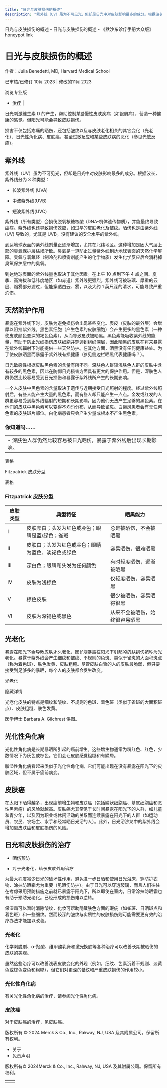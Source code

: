 ```yaml
---
title: "日光与皮肤损伤的概述"
description: "紫外线（UV）虽为不可见光，但却是日光中对皮肤影响最多的成分。根据波长，紫外线分为 3 种类型："
---
```


﻿日光与皮肤损伤的概述 \- 日光与皮肤损伤的概述 \- 《默沙东诊疗手册大众版》 honeypot link

# 日光与皮肤损伤的概述

作者：Julia Benedetti, MD, Harvard Medical School

已审核/已修订 10月 2023 \| 修改的11月 2023

浏览专业版

- [治疗](#治疗_v45389627_zh) \|

日光刺激维生素 D 的产生，帮助控制某些慢性皮肤疾病（如银屑病），营造一种健康的感觉。但阳光可能会导致皮肤损伤。

损害不仅包括疼痛的晒伤，还包括皱纹以及与皮肤老化相关的其它变化（光老化）、日光性角化病、皮肤癌，甚至过敏反应和某些皮肤病的恶化（参见光敏反应）。

## 紫外线

紫外线（UV）虽为不可见光，但却是日光中对皮肤影响最多的成分。根据波长，紫外线分为 3 种类型：

- 长波紫外线 (UVA)

- 中波紫外线(UVB)

- 短波紫外线(UVC)


紫外线（所有类型）会损伤脱氧核糖核酸（DNA-机体遗传物质），并能最终导致癌症。紫外线也还导致损伤效应，如过早的皮肤老化及皱纹。晒伤也是由紫外线 (UV) 导致的，尤其是 UVB。没有建议的安全水平的紫外线。

到达地球表面的紫外线剂量正逐渐增加，尤其在北纬地区。这种增加是因大气层上部的臭氧保护层枯竭所致。臭氧是一道防止过量紫外线到达地球表面的天然化学屏障。臭氧与氯氟烃（制冷剂和喷雾剂能产生的化学物质）发生化学反应后会消耗掉臭氧保护层中的臭氧。

到达地球表面的紫外线量也取决于其他因素。在上午 10 点到下午 4 点之间、夏季、高海拔和低纬度地区（如赤道）紫外线更强烈。紫外线可被玻璃、厚重的云层、烟雾部分滤过，但能穿透白云、雾，以及大约 1 英尺深的清水，可能导致严重灼伤。

## 天然防护作用

暴露在紫外线下时，皮肤为避免损伤会出现某些变化。表皮（皮肤的最外层）会增厚以阻挡紫外线。黑色素细胞（产生色素的皮肤细胞）会产生更多的黑色素（一种使皮肤颜色变深的褐色色素），从而导致皮肤被晒黑。黑色素能吸收紫外线的能量，有助于防止光线损伤皮肤细胞并穿透到组织深层，因此晒黑的皮肤在将来暴露在紫外线辐射下时能提供一些天然防护。在其他方面，晒黑没有任何健康益处。为了使皮肤晒黑而暴露于紫外线有损健康（参见侧边栏晒黑代表健康吗？）。

日光敏感性根据皮肤黑色素的含量有所不同。深肤色人群较浅肤色人群的皮肤中含有较多的黑色素，因此在防御日光损害方面具有更大的保护作用。但是，深肤色人群仍然比较容易受到日光损伤和暴露于紫外线所产生的长期影响。

一个人皮肤中黑色素的含量取决于遗传与近期接受日光照射的程度。经过紫外线照射后，有些人能产生大量的黑色素，而有些人却只能产生一点点。金发或红发的人群更容易受到紫外线辐射的短期和长期影响，因为他们无法产生足够的黑色素。在他们的皮肤中黑色素可以变得不均匀分布，从而导致雀斑。白癜风患者会有无任何色素的皮肤斑片部位。白化病患者只会产生少量或根本不产生黑色素。

### 你知道吗……

|     |
| --- |
| - 深肤色人群仍然比较容易被日光晒伤，暴露于紫外线后出现长期影响。 |

表格

Fitzpatrick 皮肤分型

表格

### Fitzpatrick 皮肤分型

| 皮肤类型 | 典型特征 | 晒黑能力 |
| --- | --- | --- |
| I | 皮肤苍白；头发为红色或金色；眼睛是蓝/绿色；雀斑 | 总是被晒伤，不会被晒黑 |
| II | 皮肤白；头发为红色或金色；眼睛为蓝色、淡褐色或绿色 | 容易晒伤，很难晒黑 |
| III | 深白色；眼睛和头发为任何颜色 | 有时轻度晒伤，逐渐被晒黑 |
| IV | 皮肤为浅棕色 | 仅轻度晒伤，容易晒黑 |
| V | 棕色皮肤 | 很少被晒伤，容易晒得很黑 |
| VI | 皮肤为深褐色或黑色 | 从来不会被晒伤，始终很容易晒黑 |

## 光老化

暴露在阳光下会导致皮肤永久老化。因长期暴露在阳光下引起的皮肤损伤被称为光老化。暴露于紫外线会产生细纹和皱纹、不规则的色斑、类似于雀斑的大面积斑点（称为着色斑）、肤色发黄、皮肤粗糙。尽管皮肤白皙的人的皮肤最脆弱，但只要接受到足够多的暴晒，每个人的皮肤都会发生改变。

光老化



隐藏详情

光老化皮肤的特点是细纹和皱纹、不规则的色斑、着色斑（类似于雀斑的大面积斑点）、皮肤粗糙、肤色发黄。

医学博士 Barbara A. Gilchrest 供图。

## 光化性角化病

光化性角化病是长期暴晒所引起的癌前增生。这些增生物通常为粉红色、红色，少数情况下为灰色或棕色。它们会让皮肤感觉粗糙和有鳞屑。

脂溢性角化病看起来类似于光化性角化病。它们可能出现在没有暴露在阳光下的皮肤区域，但不属于癌前病变。

## 皮肤癌

在太阳下晒得越多，出现癌前增生物和皮肤癌（包括鳞状细胞癌、基底细胞癌和恶性黑素瘤）的风险就越高。皮肤癌尤其常见于长时间暴露在阳光下的人群，如儿童和青少年，以及因为职业或休闲活动的关系而连续暴露在阳光下的人群（如运动员、农民、农场主、水手和经常晒日光浴的人）。此外，日光浴沙龙中的紫外线会增加患皮肤癌和皮肤损伤的风险。

## 日光和皮肤损伤的治疗

- 晒伤预防

- 对于光老化，给予皮肤外用治疗


为最大程度减少日光的破坏性作用，避免进一步日晒和使用日光浴床、穿防护衣物、涂抹防晒霜尤为重要（见晒伤防护）。由于日光可以穿透玻璃，而且人们往往在考虑采用预防措施之前就已暴露于阳光下，所以即使在室内，日常涂抹防晒霜也有助于预防光老化。已经形成的损伤难以逆转。

保湿霜可以暂时消除皱纹，化妆可帮助隐藏肤色方面的瑕疵（如雀斑、日晒斑点和着色斑）和一些细纹。然而较深的皱纹与实质性的皮肤损伤则可能需要更有效的治疗办法才能加以改善。

### 光老化

化学剥脱剂、α-羟酸、维甲酸乳膏和激光换肤等各种治疗可以改善长期被晒伤的皮肤的美观。

虽然这些治疗可以改善浅表皮肤变化的外观（例如，细纹、色素沉着不规则、淡黄色或棕色变色和粗糙），但它们对更深的皱纹和严重皮肤损伤的作用较小。

### 光化性角化病

有关光化性角化病的治疗，请参阅光化性角化病。

### 皮肤癌

对于皮肤癌的治疗，见皮肤癌。



版权所有 © 2024
Merck & Co., Inc., Rahway, NJ, USA 及其附属公司。保留所有权利。

- 关于
- 免责声明

版权所有© 2024Merck & Co., Inc., Rahway, NJ, USA 及其附属公司。保留所有权利。

|     |     |
| --- | --- |
|  |  |